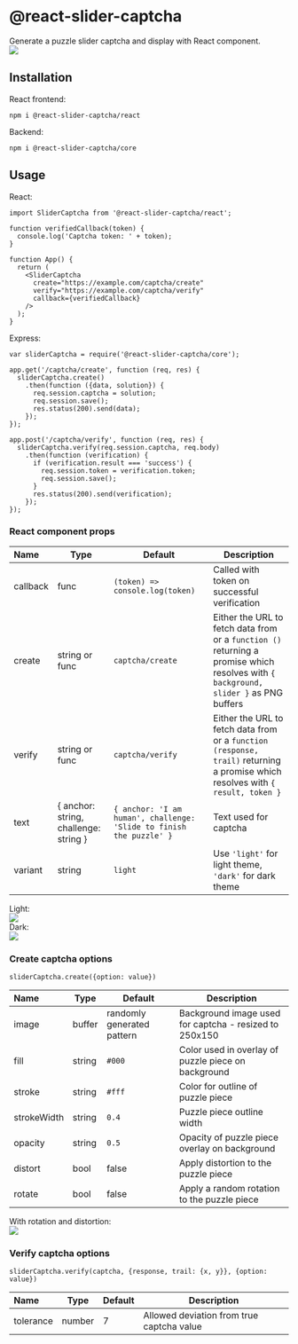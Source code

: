 # @react-slider-captcha
Generate a puzzle slider captcha and display with React component.\
![](https://github.com/MahdiiiThg/react-slider-captcha/demo.gif)
## Installation
React frontend:
```
npm i @react-slider-captcha/react
```
Backend:
```
npm i @react-slider-captcha/core
```
## Usage
React:
```
import SliderCaptcha from '@react-slider-captcha/react';

function verifiedCallback(token) {
  console.log('Captcha token: ' + token);
}

function App() {
  return (
    <SliderCaptcha
      create="https://example.com/captcha/create"
      verify="https://example.com/captcha/verify"
      callback={verifiedCallback}
    />
  );
}
```
Express:
```
var sliderCaptcha = require('@react-slider-captcha/core');

app.get('/captcha/create', function (req, res) {
  sliderCaptcha.create()
    .then(function ({data, solution}) {
      req.session.captcha = solution;
      req.session.save();
      res.status(200).send(data);
    });
});

app.post('/captcha/verify', function (req, res) {
  sliderCaptcha.verify(req.session.captcha, req.body)
    .then(function (verification) {
      if (verification.result === 'success') {
        req.session.token = verification.token;
        req.session.save();
      }
      res.status(200).send(verification);
    });
});
```
### React component props

| Name | Type | Default | Description |
|:---- | ---- | ---- | ------ |
| callback | func | `(token) => console.log(token)` | Called with token on successful verification |
| create | string or func | `captcha/create` | Either the URL to fetch data from or a `function ()` returning a promise which resolves with `{ background, slider }` as PNG buffers |
| verify | string or func | `captcha/verify` | Either the URL to fetch data from or a `function (response, trail)` returning a promise which resolves with `{ result, token }` |
| text | { anchor: string, challenge: string } | `{ anchor: 'I am human', challenge: 'Slide to finish the puzzle' }` | Text used for captcha |
| variant | string | `light` | Use `'light'` for light theme, `'dark'` for dark theme |

Light:\
![](https://github.com/MahdiiiThg/react-slider-captcha/light.png)\
Dark:\
![](https://github.com/MahdiiiThg/react-slider-captcha/dark.png)

### Create captcha options
`sliderCaptcha.create({option: value})`

| Name | Type | Default | Description |
|:---- | ---- | ---- | ------ |
| image | buffer | randomly generated pattern | Background image used for captcha - resized to 250x150 |
| fill | string | `#000` | Color used in overlay of puzzle piece on background |
| stroke | string | `#fff` | Color for outline of puzzle piece |
| strokeWidth | string | `0.4` | Puzzle piece outline width |
| opacity | string | `0.5` | Opacity of puzzle piece overlay on background |
| distort | bool | false | Apply distortion to the puzzle piece |
| rotate | bool | false | Apply a random rotation to the puzzle piece |

With rotation and distortion: \
![](https://github.com/MahdiiiThg/react-slider-captcha/distortrotate.png)

### Verify captcha options
`sliderCaptcha.verify(captcha, {response, trail: {x, y}}, {option: value})`


| Name | Type | Default | Description |
|:---- | ---- | ---- | ------ |
| tolerance | number | 7 | Allowed deviation from true captcha value |
